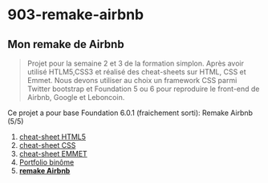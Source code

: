 # 903-remake-airbnb
## Mon remake de Airbnb

>Projet pour la semaine 2 et 3 de la formation simplon. Après avoir utilisé HTLM5,CSS3 et réalisé des cheat-sheets sur HTML, CSS et Emmet. Nous devons utiliser au choix un framework CSS parmi Twitter bootstrap et Foundation 5 ou 6 pour reproduire le front-end de Airbnb, Google et Leboncoin.

Ce projet a pour base Foundation 6.0.1 (fraichement sorti): Remake Airbnb (5/5)


1. [cheat-sheet HTML5](http://guillaumem59.github.io/005-cheat-sheet-html)
1. [cheat-sheet CSS](http://guillaumem59.github.io/006-cheat-sheet-css)
1. [cheat-sheet EMMET](http://guillaumem59.github.io/007-cheat-sheet-emmet)
1. [Portfolio binôme](http://simplon-roubaix.github.io/portfolio-caroetguillaume)
1. **[remake Airbnb](http://guillaumem59.github.io/903-remake-airbnb)**
